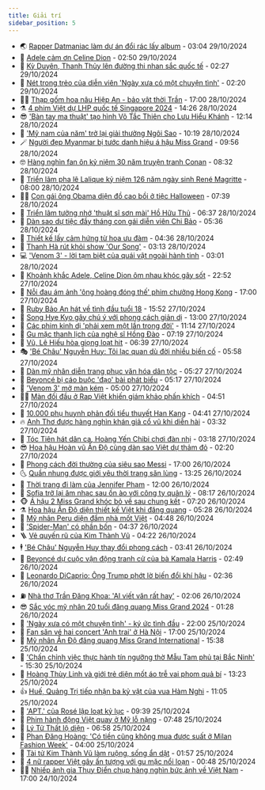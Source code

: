 ```yaml
---
title: Giải trí
sidebar_position: 5
---
```


<!-- vnexpress-giai-tri:START -->
- 🌏 [Rapper Datmaniac làm dự án đổi rác lấy album](https://vnexpress.net/rapper-datmaniac-lam-du-an-doi-rac-lay-album-4809238.html) - 03:04 29/10/2024
- 💫 [Adele cảm ơn Celine Dion](https://vnexpress.net/adele-cam-on-celine-dion-4809591.html) - 02:50 29/10/2024
- 🌮 [Kỳ Duyên, Thanh Thủy lên đường thi nhan sắc quốc tế](https://vnexpress.net/ky-duyen-thanh-thuy-len-duong-thi-nhan-sac-quoc-te-4809588.html) - 02:27 29/10/2024
- 🧠 [Nét trong trẻo của diễn viên &#39;Ngày xưa có một chuyện tình&#39;](https://vnexpress.net/net-trong-treo-cua-dien-vien-ngay-xua-co-mot-chuyen-tinh-4809387.html) - 02:20 29/10/2024
- 👨‍🏫 [Thạp gốm hoa nâu Hiệp An - bảo vật thời Trần](https://vnexpress.net/thap-gom-hoa-nau-hiep-an-bao-vat-thoi-tran-4806950.html) - 17:00 28/10/2024
- ⚗️ [4 phim Việt dự LHP quốc tế Singapore 2024](https://vnexpress.net/4-phim-viet-du-lhp-quoc-te-singapore-2024-4809492.html) - 14:26 28/10/2024
- 😎 [&#39;Bàn tay ma thuật&#39; tạo hình Võ Tắc Thiên cho Lưu Hiểu Khánh](https://vnexpress.net/ban-tay-ma-thuat-tao-hinh-vo-tac-thien-cho-luu-hieu-khanh-4809394.html) - 12:14 28/10/2024
- 🫣 [&#39;Mỹ nam của năm&#39; trở lại giải thưởng Ngôi Sao](https://vnexpress.net/my-nam-cua-nam-tro-lai-giai-thuong-ngoi-sao-4809377.html) - 10:19 28/10/2024
- 🪄 [Người đẹp Myanmar bị tước danh hiệu á hậu Miss Grand](https://vnexpress.net/nguoi-dep-myanmar-bi-tuoc-danh-hieu-a-hau-miss-grand-4809375.html) - 09:56 28/10/2024
- 🤓 [Hàng nghìn fan ôn kỷ niệm 30 năm truyện tranh Conan](https://vnexpress.net/hang-nghin-fan-on-ky-niem-30-nam-truyen-tranh-conan-4809254.html) - 08:32 28/10/2024
- 🫶 [Triển lãm pha lê Lalique kỷ niệm 126 năm ngày sinh René Magritte](https://vnexpress.net/trien-lam-pha-le-lalique-ky-niem-126-nam-ngay-sinh-rene-magritte-4809453.html) - 08:00 28/10/2024
- 🧑‍🏫 [Con gái ông Obama diện đồ cao bồi ở tiệc Halloween](https://vnexpress.net/con-gai-ong-obama-dien-do-cao-boi-o-tiec-halloween-4809230.html) - 07:39 28/10/2024
- 🦄 [Triển lãm tưởng nhớ &#39;thuật sĩ sơn mài&#39; Hồ Hữu Thủ](https://vnexpress.net/trien-lam-tuong-nho-thuat-si-son-mai-ho-huu-thu-4809073.html) - 06:37 28/10/2024
- 💫 [Dàn sao dự tiệc đầy tháng con gái diễn viên Chi Bảo](https://vnexpress.net/dan-sao-du-tiec-day-thang-con-gai-dien-vien-chi-bao-4809285.html) - 05:36 28/10/2024
- 🎊 [Thiết kế lấy cảm hứng từ hoa ưu đàm](https://vnexpress.net/thiet-ke-lay-cam-hung-tu-hoa-uu-dam-4809209.html) - 04:36 28/10/2024
- 👹 [Thanh Hà rút khỏi show &#39;Our Song&#39;](https://vnexpress.net/thanh-ha-rut-khoi-show-our-song-4809184.html) - 03:13 28/10/2024
- 💻 [&#39;Venom 3&#39; - lời tạm biệt của quái vật ngoài hành tinh](https://vnexpress.net/giai-tri/phim/thu-vien-phim/venom-the-last-dance-745) - 03:01 28/10/2024
- 🤡 [Khoảnh khắc Adele, Celine Dion ôm nhau khóc gây sốt](https://vnexpress.net/khoanh-khac-adele-celine-dion-om-nhau-khoc-gay-sot-4809094.html) - 22:52 27/10/2024
- 🥰 [Nỗi đau ám ảnh &#39;ông hoàng đóng thế&#39; phim chưởng Hong Kong](https://vnexpress.net/noi-dau-am-anh-ong-hoang-dong-the-phim-chuong-hong-kong-4808944.html) - 17:00 27/10/2024
- 🚀 [Ruby Bảo An hát về tình đầu tuổi 18](https://vnexpress.net/ruby-bao-an-hat-ve-tinh-dau-tuoi-18-4809061.html) - 15:52 27/10/2024
- 📝 [Song Hye Kyo gây chú ý với phong cách giản dị](https://vnexpress.net/song-hye-kyo-gay-chu-y-voi-phong-cach-gian-di-4809063.html) - 13:00 27/10/2024
- 🐲 [Các phim kinh dị &#39;phải xem một lần trong đời&#39;](https://vnexpress.net/cac-phim-kinh-di-phai-xem-mot-lan-trong-doi-4808997.html) - 11:14 27/10/2024
- 🎃 [Gu mặc thanh lịch của nghệ sĩ Hồng Đào](https://vnexpress.net/gu-mac-thanh-lich-cua-nghe-si-hong-dao-4808795.html) - 07:19 27/10/2024
- 🤠 [Vũ, Lê Hiếu hòa giọng loạt hit](https://vnexpress.net/vu-le-hieu-hoa-giong-loat-hit-4808946.html) - 06:39 27/10/2024
- 🎭 [&#39;Bé Châu&#39; Nguyễn Huy: Tôi lạc quan dù đời nhiều biến cố](https://vnexpress.net/be-chau-nguyen-huy-toi-lac-quan-du-doi-nhieu-bien-co-4802076.html) - 05:58 27/10/2024
- 🧰 [Dàn mỹ nhân diễn trang phục văn hóa dân tộc](https://vnexpress.net/dan-my-nhan-dien-trang-phuc-van-hoa-dan-toc-4808951.html) - 05:27 27/10/2024
- 🦍 [Beyoncé bị cáo buộc &#39;đạo&#39; bài phát biểu](https://vnexpress.net/beyonce-bi-cao-buoc-dao-bai-phat-bieu-4808960.html) - 05:17 27/10/2024
- 🌝 [&#39;Venom 3&#39; mở màn kém](https://vnexpress.net/venom-3-mo-man-kem-4808939.html) - 05:00 27/10/2024
- 🧑‍💻 [Màn đối đầu ở Rap Việt khiến giám khảo phấn khích](https://vnexpress.net/man-doi-dau-o-rap-viet-khien-giam-khao-phan-khich-4808972.html) - 04:51 27/10/2024
- 🥸 [10.000 phụ huynh phản đối tiểu thuyết Han Kang](https://vnexpress.net/10-000-phu-huynh-phan-doi-tieu-thuyet-han-kang-4808968.html) - 04:41 27/10/2024
- 🔥 [Anh Thơ được hàng nghìn khán giả cổ vũ khi diễn hài](https://vnexpress.net/anh-tho-duoc-hang-nghin-khan-gia-co-vu-khi-dien-hai-4808924.html) - 03:32 27/10/2024
- 🐎 [Tóc Tiên hát dân ca, Hoàng Yến Chibi chơi đàn nhị](https://vnexpress.net/toc-tien-hat-dan-ca-hoang-yen-chibi-choi-dan-nhi-4808894.html) - 03:18 27/10/2024
- 😎 [Hoa hậu Hoàn vũ Ấn Độ cùng dàn sao Việt dự thảm đỏ](https://vnexpress.net/hoa-hau-hoan-vu-an-do-cung-dan-sao-viet-du-tham-do-4808929.html) - 02:20 27/10/2024
- 🦄 [Phong cách đời thường của siêu sao Messi](https://vnexpress.net/phong-cach-doi-thuong-cua-sieu-sao-messi-4808838.html) - 17:00 26/10/2024
- 🌜 [Quần nhung được giới yêu thời trang săn lùng](https://vnexpress.net/quan-nhung-duoc-gioi-yeu-thoi-trang-san-lung-4807182.html) - 13:25 26/10/2024
- 🚦 [Thời trang đi làm của Jennifer Phạm](https://vnexpress.net/thoi-trang-di-lam-cua-jennifer-pham-4808305.html) - 12:00 26/10/2024
- 🧐 [Sofia trở lại âm nhạc sau ồn ào với công ty quản lý](https://vnexpress.net/sofia-tro-lai-am-nhac-sau-on-ao-voi-cong-ty-quan-ly-4808746.html) - 08:17 26/10/2024
- 🐵 [Á hậu 2 Miss Grand khóc bỏ về sau chung kết](https://vnexpress.net/a-hau-2-miss-grand-khoc-bo-ve-sau-chung-ket-4808759.html) - 07:20 26/10/2024
- ⚗️ [Hoa hậu Ấn Độ diện thiết kế Việt khi đăng quang](https://vnexpress.net/hoa-hau-an-do-dien-thiet-ke-viet-khi-dang-quang-4808729.html) - 05:28 26/10/2024
- 👺 [Mỹ nhân Peru diện đầm nhà mốt Việt](https://vnexpress.net/my-nhan-peru-dien-dam-nha-mot-viet-4808728.html) - 04:48 26/10/2024
- 🌊 [&#39;Spider-Man&#39; có phần bốn](https://vnexpress.net/spider-man-co-phan-bon-4808686.html) - 04:37 26/10/2024
- 🪜 [Vẻ quyến rũ của Kim Thành Vũ](https://vnexpress.net/ve-quyen-ru-cua-kim-thanh-vu-4808706.html) - 04:22 26/10/2024
- 🕴 [&#39;Bé Châu&#39; Nguyễn Huy thay đổi phong cách](https://vnexpress.net/be-chau-nguyen-huy-thay-doi-phong-cach-4807510.html) - 03:41 26/10/2024
- 💃 [Beyoncé dự cuộc vận động tranh cử của bà Kamala Harris](https://vnexpress.net/beyonce-du-cuoc-van-dong-tranh-cu-cua-ba-kamala-harris-4808589.html) - 02:49 26/10/2024
- 🦄 [Leonardo DiCaprio: Ông Trump phớt lờ biến đổi khí hậu](https://vnexpress.net/leonardo-dicaprio-ong-trump-phot-lo-bien-doi-khi-hau-4808663.html) - 02:36 26/10/2024
- ⛽️ [Nhà thơ Trần Đăng Khoa: &#39;AI viết văn rất hay&#39;](https://vnexpress.net/nha-tho-tran-dang-khoa-ai-viet-van-rat-hay-4808517.html) - 02:06 26/10/2024
- 😎 [Sắc vóc mỹ nhân 20 tuổi đăng quang Miss Grand 2024](https://vnexpress.net/sac-voc-my-nhan-20-tuoi-dang-quang-miss-grand-2024-4808621.html) - 01:28 26/10/2024
- 🌊 [&#39;Ngày xưa có một chuyện tình&#39; - ký ức tình đầu](https://vnexpress.net/giai-tri/phim/thu-vien-phim/ngay-xua-co-mot-chuyen-tinh-743) - 22:00 25/10/2024
- 🐲 [Fan săn vé hai concert &#39;Anh trai&#39; ở Hà Nội](https://vnexpress.net/fan-san-ve-hai-concert-anh-trai-o-ha-noi-4807884.html) - 17:00 25/10/2024
- 💂 [Mỹ nhân Ấn Độ đăng quang Miss Grand International](https://vnexpress.net/my-nhan-an-do-dang-quang-miss-grand-international-4808482.html) - 15:38 25/10/2024
- 🙉 [&#39;Chấn chỉnh việc thực hành tín ngưỡng thờ Mẫu Tam phủ tại Bắc Ninh&#39;](https://vnexpress.net/chan-chinh-viec-thuc-hanh-tin-nguong-tho-mau-tam-phu-tai-bac-ninh-4808578.html) - 15:30 25/10/2024
- 💪 [Hoàng Thùy Linh và giới trẻ diện mốt áo trễ vai phom quả bí](https://vnexpress.net/hoang-thuy-linh-va-gioi-tre-dien-mot-ao-tre-vai-phom-qua-bi-4808356.html) - 13:23 25/10/2024
- 👍 [Huế, Quảng Trị tiếp nhận ba kỷ vật của vua Hàm Nghi](https://vnexpress.net/hue-quang-tri-tiep-nhan-ba-ky-vat-cua-vua-ham-nghi-4808544.html) - 11:05 25/10/2024
- 💪 [&#39;APT.&#39; của Rosé lập loạt kỷ lục](https://vnexpress.net/apt-cua-rose-lap-loat-ky-luc-4808203.html) - 09:39 25/10/2024
- 💄 [Phim hành động Việt quay ở Mỹ lỗ nặng](https://vnexpress.net/phim-hanh-dong-viet-quay-o-my-lo-nang-4808405.html) - 07:48 25/10/2024
- 🦩 [Lý Tử Thất lộ diện](https://vnexpress.net/ly-tu-that-lo-dien-4808393.html) - 06:58 25/10/2024
- 🥸 [Phan Đăng Hoàng: &#39;Có tiền cũng không mua được suất ở Milan Fashion Week&#39;](https://vnexpress.net/phan-dang-hoang-co-tien-cung-khong-mua-duoc-suat-o-milan-fashion-week-4801238.html) - 04:00 25/10/2024
- 🧰 [Tài tử Kim Thành Vũ làm ruộng, sống ẩn dật](https://vnexpress.net/tai-tu-kim-thanh-vu-lam-ruong-song-an-dat-4808214.html) - 01:57 25/10/2024
- 💼 [4 nữ rapper Việt gây ấn tượng với gu mặc nổi loạn](https://vnexpress.net/4-nu-rapper-viet-gay-an-tuong-voi-gu-mac-noi-loan-4806281.html) - 00:48 25/10/2024
- 🧑‍💻 [Nhiếp ảnh gia Thụy Điển chụp hàng nghìn bức ảnh về Việt Nam](https://vnexpress.net/nhiep-anh-gia-thuy-dien-chup-hang-nghin-buc-anh-ve-viet-nam-4807321.html) - 17:00 24/10/2024<!-- vnexpress-giai-tri:END -->
